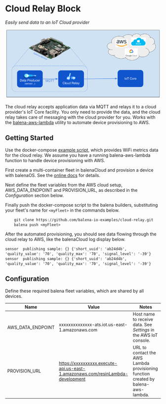 # Cloud Relay Block

*Easily send data to an IoT Cloud provider*

![Overview](overview.png)

The cloud relay accepts application data via MQTT and relays it to a cloud provider's IoT Core facility. You only need to provide the data, and the cloud relay takes care of messaging with the cloud provider for you. Works with the [balena-aws-lambda](https://github.com/balena-io-examples/balena-aws-lambda) utility to automate device provisioning to AWS.

## Getting Started

Use the docker-compose [example script](docker-compose.yml), which provides WiFi metrics data for the cloud relay. We assume you have a running balena-aws-lambda function to handle device provisioning with AWS.

First create a multi-container fleet in balenaCloud and provision a device with balenaOS. See the [online docs](https://www.balena.io/docs/learn/getting-started/raspberrypi3/nodejs/) for details.

Next define the fleet variables from the AWS cloud setup, AWS_DATA_ENDPOINT and PROVISION_URL, as described in the *Configuration* section below.

Finally push the docker-compose script to the balena builders, substituting your fleet's name for `<myFleet>` in the commands below.

```
    git clone https://github.com/balena-io-examples/cloud-relay.git
    balena push <myFleet>
```

After the automated provisioning, you should see data flowing through the cloud relay to AWS, like the balenaCloud log display below.

```
sensor  publishing sample: {} {'short_uuid': 'ab24d4b', 'quality_value': '70', 'quality_max': '70', 'signal_level': '-39'}
sensor  publishing sample: {} {'short_uuid': 'ab24d4b', 'quality_value': '70', 'quality_max': '70', 'signal_level': '-39'}
```

## Configuration

Define these required balena fleet variables, which are shared by all devices.

|  Name            | Value                                                                         | Notes                                                                            |
|------------------|-------------------------------------------------------------------------------|----------------------------------------------------------------------------------|
| AWS_DATA_ENDPOINT| xxxxxxxxxxxxxx-ats.iot.us-east-1.amazonaws.com                                | Host name to receive data. See *Settings* in the AWS IoT console.                |
|  PROVISION_URL   | https://xxxxxxxxxx.execute-api.us-east-1.amazonaws.com/resinLambda-development| URL to contact the AWS Lambda provisioning function created by balena-aws-lambda.|


